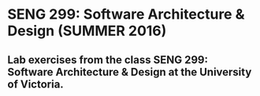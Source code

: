 # SENG 299: Software Architecture & Design (SUMMER 2016)

## Lab exercises from the class SENG 299: Software Architecture & Design at the University of Victoria.
